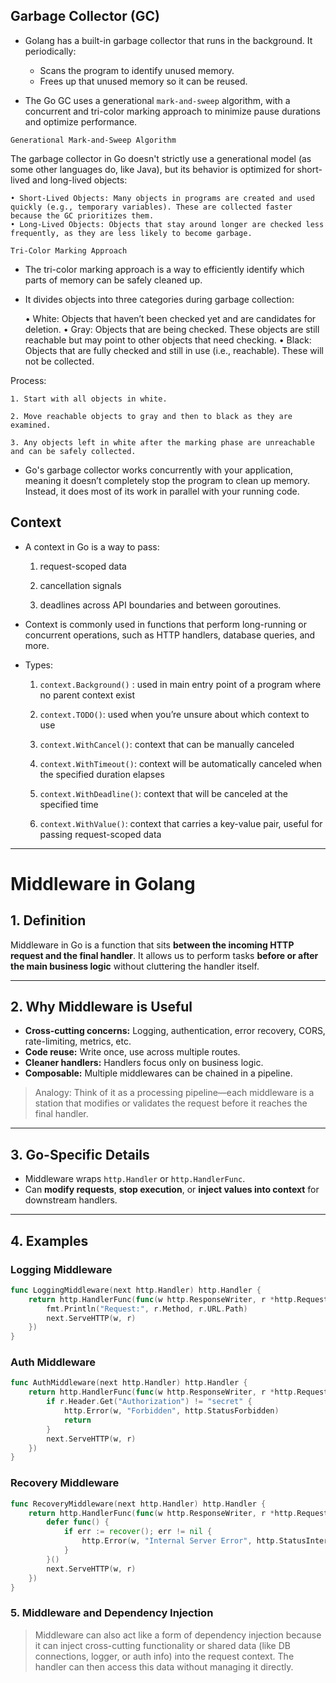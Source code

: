 ## Garbage Collector (GC)

- Golang has a built-in garbage collector that runs in the background. It periodically:
    - Scans the program to identify unused memory.
    - Frees up that unused memory so it can be reused. 
    
- The Go GC uses a generational `mark-and-sweep` algorithm, with a concurrent and tri-color marking approach to minimize pause durations and optimize performance.


`Generational Mark-and-Sweep Algorithm`

The garbage collector in Go doesn't strictly use a generational model (as some other languages do, like Java), but its behavior is optimized for short-lived and long-lived objects:

    • Short-Lived Objects: Many objects in programs are created and used quickly (e.g., temporary variables). These are collected faster because the GC prioritizes them.
    • Long-Lived Objects: Objects that stay around longer are checked less frequently, as they are less likely to become garbage.

`Tri-Color Marking Approach`

- The tri-color marking approach is a way to efficiently identify which parts of memory can be safely cleaned up. 

- It divides objects into three categories during garbage collection:

    • White: Objects that haven’t been checked yet and are candidates for deletion.
    • Gray: Objects that are being checked. These objects are still reachable but may point to other objects that need checking.
    • Black: Objects that are fully checked and still in use (i.e., reachable). These will not be collected.
    
Process:

    1. Start with all objects in white.

    2. Move reachable objects to gray and then to black as they are examined.

    3. Any objects left in white after the marking phase are unreachable and can be safely collected.


- Go's garbage collector works concurrently with your application, meaning it doesn’t completely stop the program to clean up memory. Instead, it does most of its work in parallel with your running code.




## Context

- A context in Go is a way to pass:

    1. request-scoped data

    2. cancellation signals
    
    3. deadlines across API boundaries and between goroutines.
    
- Context is commonly used in functions that perform long-running or concurrent operations, such as HTTP handlers, database queries, and more.

- Types:

    1. `context.Background()` : used in main entry point of a program where no parent context exist

    2. `context.TODO()`:             used when you’re unsure about which context to use

    3. `context.WithCancel()`:   context that can be manually canceled

    4. `context.WithTimeout()`: context will be automatically canceled when the specified duration elapses

    5. `context.WithDeadline()`: context that will be canceled at the specified time

    6. `context.WithValue()`: context that carries a key-value pair, useful for passing request-scoped data
    
---

# Middleware in Golang

## 1. Definition
Middleware in Go is a function that sits **between the incoming HTTP request and the final handler**. It allows us to perform tasks **before or after the main business logic** without cluttering the handler itself.

---

## 2. Why Middleware is Useful
- **Cross-cutting concerns:** Logging, authentication, error recovery, CORS, rate-limiting, metrics, etc.  
- **Code reuse:** Write once, use across multiple routes.  
- **Cleaner handlers:** Handlers focus only on business logic.  
- **Composable:** Multiple middlewares can be chained in a pipeline.

> Analogy: Think of it as a processing pipeline—each middleware is a station that modifies or validates the request before it reaches the final handler.

---

## 3. Go-Specific Details
- Middleware wraps `http.Handler` or `http.HandlerFunc`.  
- Can **modify requests**, **stop execution**, or **inject values into context** for downstream handlers.  

---

## 4. Examples

### Logging Middleware

```go
func LoggingMiddleware(next http.Handler) http.Handler {
    return http.HandlerFunc(func(w http.ResponseWriter, r *http.Request) {
        fmt.Println("Request:", r.Method, r.URL.Path)
        next.ServeHTTP(w, r)
    })
}
```

### Auth Middleware
```go
func AuthMiddleware(next http.Handler) http.Handler {
    return http.HandlerFunc(func(w http.ResponseWriter, r *http.Request) {
        if r.Header.Get("Authorization") != "secret" {
            http.Error(w, "Forbidden", http.StatusForbidden)
            return
        }
        next.ServeHTTP(w, r)
    })
}
```
### Recovery Middleware

```go
func RecoveryMiddleware(next http.Handler) http.Handler {
    return http.HandlerFunc(func(w http.ResponseWriter, r *http.Request) {
        defer func() {
            if err := recover(); err != nil {
                http.Error(w, "Internal Server Error", http.StatusInternalServerError)
            }
        }()
        next.ServeHTTP(w, r)
    })
}
```

### 5. Middleware and Dependency Injection

> Middleware can also act like a form of dependency injection because it can inject cross-cutting functionality or shared data (like DB connections, logger, or auth info) into the request context. The handler can then access this data without managing it directly.
